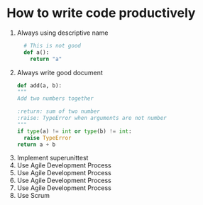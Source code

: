 # How to write code productively

1. Always using descriptive name
    ```python
      # This is not good
      def a():
        return "a"
    ```
1. Always write good document
    ```python
    def add(a, b):
    """
    Add two numbers together

    :return: sum of two number
    :raise: TypeError when arguments are not number
    """
    if type(a) != int or type(b) != int:
      raise TypeError
    return a + b
    ```
1. Implement superunittest
1. Use Agile Development Process
1. Use Agile Development Process
1. Use Agile Development Process
1. Use Agile Development Process
1. Use Scrum
